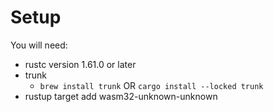 # Setup

You will need:
- rustc version 1.61.0 or later
- trunk
  - `brew install trunk` OR `cargo install --locked trunk`
- rustup target add wasm32-unknown-unknown
